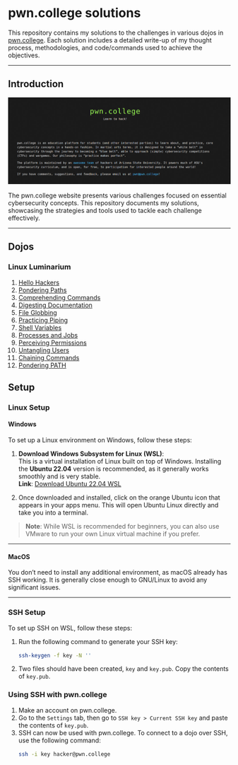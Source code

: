 # pwn.college solutions

This repository contains my solutions to the challenges in various dojos in [pwn.college](https://pwn.college). Each solution includes a detailed write-up of my thought process, methodologies, and code/commands used to achieve the objectives.

---

## Introduction

![pwn.college](./images/README/1.png)

The pwn.college website presents various challenges focused on essential cybersecurity concepts. This repository documents my solutions, showcasing the strategies and tools used to tackle each challenge effectively.

---

## Dojos

### Linux Luminarium
1. [Hello Hackers](Hello_Hackers.md)
2. [Pondering Paths](Pondering_Paths.md)
3. [Comprehending Commands](Comprehending_Commands.md)
4. [Digesting Documentation](Digesting_Documentation.md)
5. [File Globbing](File_Globbing.md)
6. [Practicing Piping](Practicing_Piping.md)
7. [Shell Variables](Shell_Variables.md)
8. [Processes and Jobs](Processes_and_Jobs.md)
9. [Perceiving Permissions](Perceiving_Permissions.md)
10. [Untangling Users](Untangling_Users.md)
11. [Chaining Commands](Chaining_Commands.md)
12. [Pondering PATH](Pondering_PATH.md)

## Setup

### Linux Setup

#### Windows

To set up a Linux environment on Windows, follow these steps:

1. **Download Windows Subsystem for Linux (WSL)**:  
   This is a virtual installation of Linux built on top of Windows. Installing the **Ubuntu 22.04** version is recommended, as it generally works smoothly and is very stable.  
   **Link**: [Download Ubuntu 22.04 WSL](https://apps.microsoft.com/detail/9pn20msr04dw)

2. Once downloaded and installed, click on the orange Ubuntu icon that appears in your apps menu. This will open Ubuntu Linux directly and take you into a terminal.

> **Note**: While WSL is recommended for beginners, you can also use VMware to run your own Linux virtual machine if you prefer.

---

#### MacOS

You don’t need to install any additional environment, as macOS already has SSH working. It is generally close enough to GNU/Linux to avoid any significant issues.

---

### SSH Setup

To set up SSH on WSL, follow these steps:

1. Run the following command to generate your SSH key:
   ```bash
   ssh-keygen -f key -N ''
   ```
2. Two files should have been created, `key` and `key.pub`. Copy the contents of `key.pub`.

### Using SSH with pwn.college

1. Make an account on pwn.college.
2. Go to the `Settings` tab, then go to `SSH key > Current SSH key` and paste the contents of `key.pub`.
3. SSH can now be used with pwn.college. To connect to a dojo over SSH, use the following command:
    ```bash
    ssh -i key hacker@pwn.college
    ```
